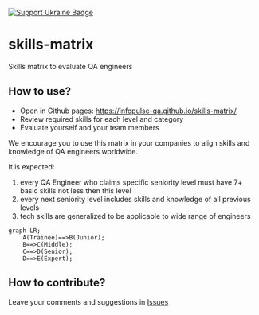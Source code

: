 [![Support Ukraine Badge](https://bit.ly/support-ukraine-now)](https://github.com/support-ukraine/support-ukraine)
# skills-matrix
Skills matrix to evaluate QA engineers

## How to use?

- Open in Github pages: https://infopulse-qa.github.io/skills-matrix/
- Review required skills for each level and category
- Evaluate yourself and your team members

We encourage you to use this matrix in your companies to align skills and knowledge of QA engineers worldwide.

It is expected:
1. every QA Engineer who claims specific seniority level must have 7+ basic skills not less then this level
2. every next seniority level includes skills and knowledge of all previous levels
3. tech skills are generalized to be applicable to wide range of engineers

```mermaid
graph LR;
    A(Trainee)==>B(Junior);
    B==>C(Middle);
    C==>D(Senior);
    D==>E(Expert);
```

## How to contribute?

Leave your comments and suggestions in [Issues](https://github.com/infopulse-qa/skills-matrix/issues)
